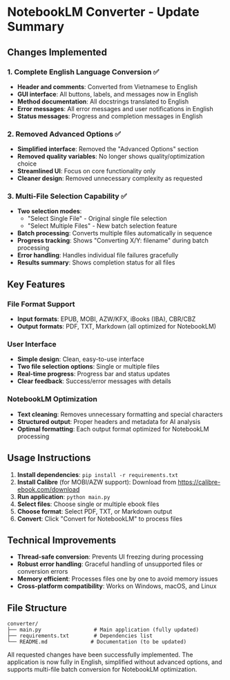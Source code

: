 # NotebookLM Converter - Update Summary

## Changes Implemented

### 1. Complete English Language Conversion ✅
- **Header and comments**: Converted from Vietnamese to English
- **GUI interface**: All buttons, labels, and messages now in English
- **Method documentation**: All docstrings translated to English
- **Error messages**: All error messages and user notifications in English
- **Status messages**: Progress and completion messages in English

### 2. Removed Advanced Options ✅
- **Simplified interface**: Removed the "Advanced Options" section
- **Removed quality variables**: No longer shows quality/optimization choice
- **Streamlined UI**: Focus on core functionality only
- **Cleaner design**: Removed unnecessary complexity as requested

### 3. Multi-File Selection Capability ✅
- **Two selection modes**: 
  - "Select Single File" - Original single file selection
  - "Select Multiple Files" - New batch selection feature
- **Batch processing**: Converts multiple files automatically in sequence
- **Progress tracking**: Shows "Converting X/Y: filename" during batch processing
- **Error handling**: Handles individual file failures gracefully
- **Results summary**: Shows completion status for all files

## Key Features

### File Format Support
- **Input formats**: EPUB, MOBI, AZW/KFX, iBooks (IBA), CBR/CBZ
- **Output formats**: PDF, TXT, Markdown (all optimized for NotebookLM)

### User Interface
- **Simple design**: Clean, easy-to-use interface
- **Two file selection options**: Single or multiple files
- **Real-time progress**: Progress bar and status updates
- **Clear feedback**: Success/error messages with details

### NotebookLM Optimization
- **Text cleaning**: Removes unnecessary formatting and special characters
- **Structured output**: Proper headers and metadata for AI analysis
- **Optimal formatting**: Each output format optimized for NotebookLM processing

## Usage Instructions

1. **Install dependencies**: `pip install -r requirements.txt`
2. **Install Calibre** (for MOBI/AZW support): Download from https://calibre-ebook.com/download
3. **Run application**: `python main.py`
4. **Select files**: Choose single or multiple ebook files
5. **Choose format**: Select PDF, TXT, or Markdown output
6. **Convert**: Click "Convert for NotebookLM" to process files

## Technical Improvements

- **Thread-safe conversion**: Prevents UI freezing during processing
- **Robust error handling**: Graceful handling of unsupported files or conversion errors
- **Memory efficient**: Processes files one by one to avoid memory issues
- **Cross-platform compatibility**: Works on Windows, macOS, and Linux

## File Structure
```
converter/
├── main.py                 # Main application (fully updated)
├── requirements.txt        # Dependencies list
└── README.md              # Documentation (to be updated)
```

All requested changes have been successfully implemented. The application is now fully in English, simplified without advanced options, and supports multi-file batch conversion for NotebookLM optimization.

